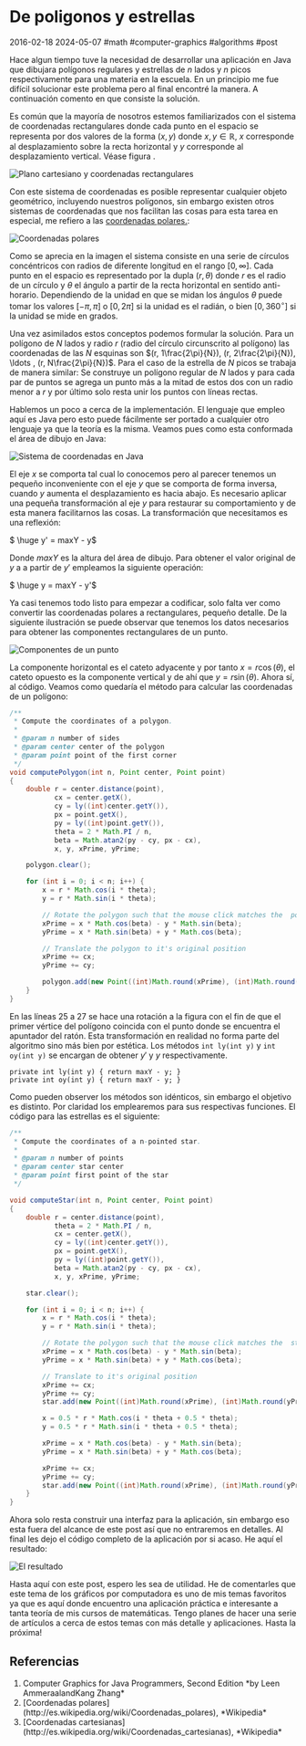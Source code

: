 <!-- vim: set spelllang=es_mx: -->
# De poligonos y estrellas
2016-02-18 2024-05-07 #math #computer-graphics #algorithms #post

Hace algun tiempo tuve la necesidad de desarrollar una aplicación en Java que dibujara polígonos regulares y estrellas de $n$ lados y $n$ picos respectivamente para una materia en la escuela. En un principio me fue difícil solucionar este problema pero al final encontré la manera. A continuación comento en que consiste la solución.
 
Es común que la mayoría de nosotros estemos familiarizados con el sistema de coordenadas rectangulares donde cada punto en el espacio se representa por dos valores de la forma $(x, y)$ donde $x,y \in \mathbb{R}$, $x$ corresponde al desplazamiento sobre la recta horizontal y $y$ corresponde al desplazamiento vertical. Véase figura .

![Plano cartesiano y coordenadas rectangulares](/de-poligonos-y-estrellas/plano_cartesiano.png)

Con este sistema de coordenadas es posible representar cualquier objeto geométrico, incluyendo nuestros polígonos, sin embargo existen otros sistemas de coordenadas que nos facilitan las cosas para esta tarea en especial, me refiero a las [coordenadas polares.](http://es.wikipedia.org/wiki/Coordenadas_polares):

![Coordenadas polares](/de-poligonos-y-estrellas/coordenadas_polares.png)

Como se aprecia en la imagen el sistema consiste en una serie de círculos concéntricos con radios de diferente longitud en el rango $[0, \infty]$. Cada punto en el espacio es representado por la dupla $(r, \theta)$ donde $r$ es el radio de un círculo y $\theta$ el ángulo a partir de la recta horizontal en sentido anti-horario. Dependiendo de la unidad en que se midan los ángulos $\theta$ puede tomar los valores $[-\pi, \pi]$ o $[0, 2\pi]$ si la unidad es el radián, o bien $[0, 360^{\circ}]$ si la unidad se mide en grados.

Una vez asimilados estos conceptos podemos formular la solución. Para un polígono de $N$ lados y radio $r$ (radio del círculo circunscrito al polígono) las coordenadas de las $N$ esquinas son $(r, 1\frac{2\pi}{N}), (r, 2\frac{2\pi}{N}), \ldots , (r, N\frac{2\pi}{N})$. Para el caso de la estrella de $N$ picos se trabaja de manera similar: Se construye un polígono regular de $N$ lados y para cada par de puntos se agrega un punto más a la mitad de estos dos con un radio menor a $r$ y por último solo resta unir los puntos con líneas rectas.

Hablemos un poco a cerca de la implementación. El lenguaje que empleo aquí es Java pero esto puede fácilmente ser portado a cualquier otro lenguaje ya que la teoría es la misma. Veamos pues como esta conformada el área de dibujo en Java:

![Sistema de coordenadas en Java](/de-poligonos-y-estrellas/coordenadas_java.png)

El eje $x$ se comporta tal cual lo conocemos pero al parecer tenemos un pequeño inconveniente  con el eje $y$ que se comporta de forma inversa, cuando $y$ aumenta el desplazamiento es hacia abajo. Es necesario aplicar una pequeña transformación al eje $y$ para restaurar su comportamiento y de esta manera facilitarnos las cosas. La transformación que necesitamos es una reflexión:

$ \huge y' = maxY - y$

Donde $maxY$ es la altura del área de dibujo. Para obtener el valor original de $y$ a a partir de $y'$ empleamos la siguiente operación: 

$ \huge y = maxY - y'$

Ya casi tenemos todo listo para empezar a codificar, solo falta ver como convertir las coordenadas polares a rectangulares, pequeño detalle. De la siguiente ilustración se puede observar que tenemos los datos necesarios para obtener las componentes rectangulares de un punto.


![Componentes de un punto](/de-poligonos-y-estrellas/polar_a_rectangular.png)


La componente horizontal es el cateto adyacente y por tanto $x = r\cos(\theta)$, el cateto opuesto es la componente vertical y de ahí que $y = r\sin(\theta)$. Ahora sí, al código. Veamos como quedaría el método para calcular las coordenadas de un polígono:


```java
/**
 * Compute the coordinates of a polygon.
 *
 * @param n number of sides
 * @param center center of the polygon
 * @param point point of the first corner
 */
void computePolygon(int n, Point center, Point point)
{
    double r = center.distance(point),
           cx = center.getX(),
           cy = ly((int)center.getY()),
           px = point.getX(),
           py = ly((int)point.getY()),
           theta = 2 * Math.PI / n,
           beta = Math.atan2(py - cy, px - cx),
           x, y, xPrime, yPrime;

    polygon.clear();

    for (int i = 0; i < n; i++) {
        x = r * Math.cos(i * theta);
        y = r * Math.sin(i * theta);

        // Rotate the polygon such that the mouse click matches the  polygon corner
        xPrime = x * Math.cos(beta) - y * Math.sin(beta);
        yPrime = x * Math.sin(beta) + y * Math.cos(beta);

        // Translate the polygon to it's original position
        xPrime += cx;
        yPrime += cy;

        polygon.add(new Point((int)Math.round(xPrime), (int)Math.round(yPrime)));
    }
}

```

En las líneas 25 a 27 se hace una rotación a la figura con el fin de que el primer vértice del polígono coincida con el punto donde se encuentra el apuntador del ratón. Esta transformación en realidad no forma parte del algoritmo sino más bien por estética. Los métodos `int ly(int y)` y `int oy(int y)` se encargan de obtener $y'$ y $y$ respectivamente.

```
private int ly(int y) { return maxY - y; }
private int oy(int y) { return maxY - y; }
```

Como pueden observer los métodos son idénticos, sin embargo el objetivo es distinto. Por claridad los emplearemos para sus respectivas funciones. El código para las estrellas es el siguiente:


```java
/**
 * Compute the coordinates of a n-pointed star.
 *
 * @param n number of points
 * @param center star center
 * @param point first point of the star
 */

void computeStar(int n, Point center, Point point)
{
    double r = center.distance(point),
           theta = 2 * Math.PI / n,
           cx = center.getX(),
           cy = ly((int)center.getY()),
           px = point.getX(),
           py = ly((int)point.getY()),
           beta = Math.atan2(py - cy, px - cx),
           x, y, xPrime, yPrime;

    star.clear();

    for (int i = 0; i < n; i++) {
        x = r * Math.cos(i * theta);
        y = r * Math.sin(i * theta);

        // Rotate the polygon such that the mouse click matches the  star point
        xPrime = x * Math.cos(beta) - y * Math.sin(beta);
        yPrime = x * Math.sin(beta) + y * Math.cos(beta);

        // Translate to it's original position
        xPrime += cx;
        yPrime += cy;
        star.add(new Point((int)Math.round(xPrime), (int)Math.round(yPrime)));

        x = 0.5 * r * Math.cos(i * theta + 0.5 * theta);
        y = 0.5 * r * Math.sin(i * theta + 0.5 * theta);

        xPrime = x * Math.cos(beta) - y * Math.sin(beta);
        yPrime = x * Math.sin(beta) + y * Math.cos(beta);

        xPrime += cx;
        yPrime += cy;
        star.add(new Point((int)Math.round(xPrime), (int)Math.round(yPrime)));
    }
}

```

Ahora solo resta construir una interfaz para la aplicación, sin embargo eso esta fuera del alcance de este post así que no entraremos en detalles. Al final les dejo el código completo de la aplicación por si acaso. He aquí el resultado:

![El resultado](/de-poligonos-y-estrellas/polygon_test.png)

Hasta aquí con este post, espero les sea de utilidad. He de comentarles que este tema de los gráficos por computadora es uno de mis temas favoritos ya que es aquí donde encuentro una aplicación práctica e interesante a tanta teoría de mis cursos de matemáticas. Tengo planes de hacer una serie de artículos a cerca de estos temas con más detalle y aplicaciones. Hasta la próxima!

## Referencias

<ol>
  <li>Computer Graphics for Java Programmers, Second Edition *by Leen AmmeraalandKang Zhang*</li>
  <li>[Coordenadas polares](http://es.wikipedia.org/wiki/Coordenadas_polares), *Wikipedia*</li>
  <li>[Coordenadas cartesianas](http://es.wikipedia.org/wiki/Coordenadas_cartesianas), *Wikipedia*</li>
</ol>
